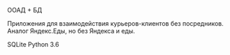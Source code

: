 ООАД + БД

Приложения для взаимодействия курьеров-клиентов без посредников. Аналог Яндекс.Еды, но без Яндекса и еды.

SQLite
Python 3.6
